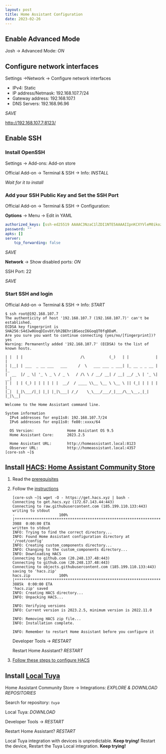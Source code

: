 ```yaml
---
layout: post
title: Home Assistant Configuration
date: 2023-02-26
---
```


## Enable Advanced Mode

Josh -> Advanced Mode: _ON_

## Configure network interfaces

Settings ->Network -> Configure network interfaces

- IPv4: Static
- IP address/Netmask: 192.168.107.7/24
- Gateway address: 192.168.107.1
- DNS Servers: 192.168.96.96

_SAVE_

http://192.168.107.7:8123/

## Enable SSH

### Install OpenSSH

Settings -> Add-ons: Add-on store

Official Add-on -> Terminal & SSH -> Info: _INSTALL_

_Wait for it to install_

### Add your SSH Public Key and Set the SSH Port

Official Add-on -> Terminal & SSH -> Configuration:

**Options** -> Menu -> Edit in YAML

```yaml
authorized_keys: [ssh-ed25519 AAAAC3NzaC1lZDI1NTE5AAAAIIpnKCXYVleM0ikozrgmQKQ18nZUEGX+OT/X4fEJxotq josh@doiotyourself.com]
password: ""
apks: []
server:
    tcp_forwarding: false
```

_SAVE_

**Network** -> Show disabled ports: _ON_

SSH Port: 22

_SAVE_

### Start SSH and login

Official Add-on -> Terminal & SSH -> Info: _START_

```console
$ ssh root@192.168.107.7
The authenticity of host '192.168.107.7 (192.168.107.7)' can't be established.
ECDSA key fingerprint is SHA256:S4dJw0UoqDIovbY/bh2BEhriBSeozI6GoqQT0fqDDaM.
Are you sure you want to continue connecting (yes/no/[fingerprint])? yes
Warning: Permanently added '192.168.107.7' (ECDSA) to the list of known hosts.

| |  | |                          /\           (_)   | |            | |  
| |__| | ___  _ __ ___   ___     /  \   ___ ___ _ ___| |_ __ _ _ __ | |_ 
|  __  |/ _ \| '_ \ _ \ / _ \   / /\ \ / __/ __| / __| __/ _\ | '_ \| __|
| |  | | (_) | | | | | |  __/  / ____ \\__ \__ \ \__ \ || (_| | | | | |_ 
|_|  |_|\___/|_| |_| |_|\___| /_/    \_\___/___/_|___/\__\__,_|_| |_|\__|

Welcome to the Home Assistant command line.

System information
  IPv4 addresses for enp11s0: 192.168.107.7/24
  IPv6 addresses for enp11s0: fe80::xxxx/64

  OS Version:               Home Assistant OS 9.5
  Home Assistant Core:      2023.2.5

  Home Assistant URL:       http://homeassistant.local:8123
  Observer URL:             http://homeassistant.local:4357
[core-ssh ~]$
```

## Install [HACS: Home Assistant Community Store](https://hacs.xyz/)

1. Read the [prerequisites](https://hacs.xyz/docs/setup/prerequisites)

2. Follow the [instructions](https://hacs.xyz/docs/setup/download)

    ```console
    [core-ssh ~]$ wget -O - https://get.hacs.xyz | bash -
    Connecting to get.hacs.xyz (172.67.143.44:443)
    Connecting to raw.githubusercontent.com (185.199.110.133:443)
    writing to stdout
    -                    100% |**************************************************************************************************************************|  3988  0:00:00 ETA
    written to stdout
    INFO: Trying to find the correct directory...
    INFO: Found Home Assistant configuration directory at '/root/config'
    INFO: Creating custom_components directory...
    INFO: Changing to the custom_components directory...
    INFO: Downloading HACS
    Connecting to github.com (20.248.137.48:443)
    Connecting to github.com (20.248.137.48:443)
    Connecting to objects.githubusercontent.com (185.199.110.133:443)
    saving to 'hacs.zip'
    hacs.zip             100% |**************************************************************************************************************************| 3885k  0:00:00 ETA
    'hacs.zip' saved
    INFO: Creating HACS directory...
    INFO: Unpacking HACS...

    INFO: Verifying versions
    INFO: Current version is 2023.2.5, minimum version is 2022.11.0

    INFO: Removing HACS zip file...
    INFO: Installation complete.

    INFO: Remember to restart Home Assistant before you configure it
    ```

    Developer Tools -> _RESTART_

    Restart Home Assistant? _RESTART_

3. [Follow these steps to configure HACS](https://hacs.xyz/docs/configuration/basic)

## Install [Local Tuya](https://github.com/rospogrigio/localtuya/)

Home Assistant Community Store -> Integrations: _EXPLORE & DOWNLOAD REPOSITORIES_

Search for repository: _`tuya`_

Local Tuya: _DOWNLOAD_

Developer Tools -> _RESTART_

Restart Home Assistant? _RESTART_

Local Tuya integration with devices is unpredictable. **Keep trying!** Restart the device, Restart the Tuya Local integration. **Keep trying!**

